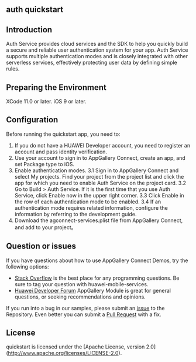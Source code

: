 ## auth quickstart

## Introduction
Auth Service provides cloud services and the SDK to help you quickly build a secure and reliable user authentication system for your app.
Auth Service supports multiple authentication modes and is closely integrated with other serverless services, effectively protecting user data by defining simple rules.

## Preparing the Environment
XCode 11.0 or later.
iOS 9 or later.
	
## Configuration
Before running the quickstart app, you need to:
1. If you do not have a HUAWEI Developer account, you need to register an account and pass identity verification.
2. Use your account to sign in to AppGallery Connect, create an app, and set Package type to iOS.
3. Enable authentication modes.
3.1 Sign in to AppGallery Connect and select My projects. Find your project from the project list and click the app for which you need to enable Auth Service on the project card.
3.2 Go to Build > Auth Service. If it is the first time that you use Auth Service, click Enable now in the upper right corner.
3.3 Click Enable in the row of each authentication mode to be enabled.
3.4 If an authentication mode requires related information, configure the information by referring to the development guide.
4. Download the agconnect-services.plist file from AppGallery Connect, and add to your project。


## Question or issues
If you have questions about how to use AppGallery Connect Demos, try the following options:  
* [Stack Overflow](https://stackoverflow.com/users/14194729/appgallery-connect) is the best place for any programming questions. Be sure to tag your question with huawei-mobile-services.  
* [Huawei Developer Forum](https://forums.developer.huawei.com/forumPortal/en/home?fid=0101188387844930001) AppGallery Module is great for general questions, or seeking recommendations and opinions.

If you run into a bug in our samples, please submit an [issue](https://github.com/AppGalleryConnect/agc-demos/issues) to the Repository. Even better you can submit a [Pull Request](https://github.com/AppGalleryConnect/agc-demos/pulls) with a fix.

## License
quickstart is licensed under the [Apache License, version 2.0] (http://www.apache.org/licenses/LICENSE-2.0).
